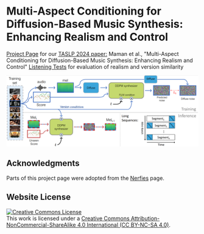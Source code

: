 # Multi-Aspect Conditioning for Diffusion-Based Music Synthesis: Enhancing Realism and Control
[Project Page](https://benadar293.github.io/multi-aspect-conditioning) for our [TASLP 2024 paper:](https://ieeexplore.ieee.org/document/10771710) Maman et al., "Multi-Aspect Conditioning for Diffusion-Based Music Synthesis: Enhancing Realism and Control"
[Listening Tests](https://benadar293.github.io/listening-tests) for evaluation of realism and version similarity

![alt text](static/images/overview_figure.png "Overview")

## Acknowledgments
Parts of this project page were adopted from the [Nerfies](https://nerfies.github.io/) page.

## Website License
<a rel="license" href="https://creativecommons.org/licenses/by-nc-sa/4.0/"><img alt="Creative Commons License" style="border-width:0" src="https://i.creativecommons.org/l/by-nc-sa/4.0/88x31.png" /></a><br />This work is licensed under a <a rel="license" href="http://creativecommons.org/licenses/by-sa/4.0/">Creative Commons Attribution-NonCommercial-ShareAlike 4.0 International (CC BY-NC-SA 4.0)</a>.
